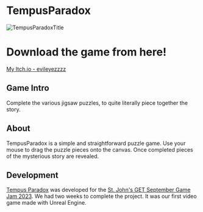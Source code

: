 # TempusParadox

![TempusParadoxTitle](https://github.com/MarcoCarenza/TempusParadox/assets/148258941/bc6ee418-9d87-440e-b318-180986e3fc2f)

# Download the game from here!
[My Itch.io - evileyezzzz](https://evileyezzzz.itch.io/tempusparadox)

## Game Intro

Complete the various jigsaw puzzles, to quite literally piece together the story.

## About

TempusParadox is a simple and straightforward puzzle game. Use your mouse to drag the puzzle pieces onto the canvas. Once completed pieces of the mysterious story are revealed. 

## Development

[Tempus Paradox](https://evileyezzzz.itch.io/tempusparadox) was developed for the [St. John's GET September Game Jam 2023](https://itch.io/jam/september-sju-get-2023). We had two weeks to complete the project. It was our first video game made with Unreal Engine.
